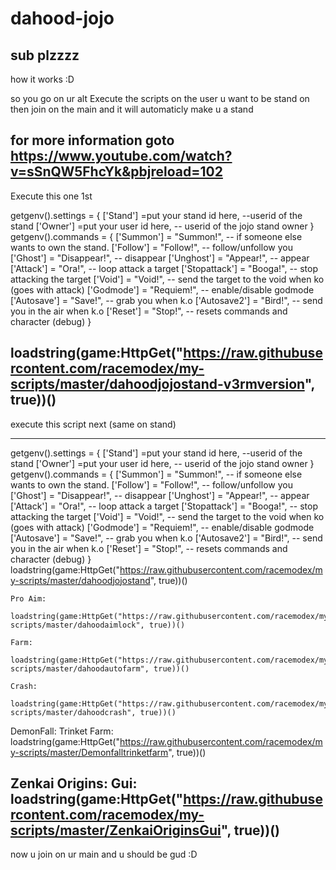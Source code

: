 # dahood-jojo
sub plzzzz
----------------
how it works :D

so you go on ur alt Execute the scripts on the user u want to be stand on then join on the main and it will automaticly make u a stand

for more information goto https://www.youtube.com/watch?v=sSnQW5FhcYk&pbjreload=102
-------------------
Execute this one 1st

getgenv().settings =  {
  ['Stand'] =put your stand id here, --userid of the stand
  ['Owner'] =put your user id here, -- userid of the jojo stand owner
}
getgenv().commands =  {
   ['Summon'] = "Summon!", -- if someone else wants to own the stand.
   ['Follow'] = "Follow!", -- follow/unfollow you
   ['Ghost'] = "Disappear!", -- disappear
   ['Unghost'] = "Appear!", -- appear
   ['Attack'] = "Ora!", -- loop attack a target
   ['Stopattack'] = "Booga!", -- stop attacking the target
   ['Void'] = "Void!", -- send the target to the void when ko (goes with attack)
   ['Godmode'] = "Requiem!", -- enable/disable godmode
   ['Autosave'] = "Save!", -- grab you when k.o
   ['Autosave2'] = "Bird!", -- send you in the air when k.o
   ['Reset'] = "Stop!", -- resets commands and character (debug)
}
 
loadstring(game:HttpGet("https://raw.githubusercontent.com/racemodex/my-scripts/master/dahoodjojostand-v3rmversion", true))()
-----------------------------------------------------------------------------------------------------------------------------




execute this script next (same on stand)

------------------------------------------

getgenv().settings =  {
           ['Stand'] =put your stand id here, --userid of the stand
           ['Owner'] =put your user id here, -- userid of the jojo stand owner
        }
        getgenv().commands =  {
            ['Summon'] = "Summon!", -- if someone else wants to own the stand.
            ['Follow'] = "Follow!", -- follow/unfollow you
            ['Ghost'] = "Disappear!", -- disappear
            ['Unghost'] = "Appear!", -- appear
            ['Attack'] = "Ora!", -- loop attack a target
            ['Stopattack'] = "Booga!", -- stop attacking the target
            ['Void'] = "Void!", -- send the target to the void when ko (goes with attack)
            ['Godmode'] = "Requiem!", -- enable/disable godmode
            ['Autosave'] = "Save!", -- grab you when k.o 
            ['Autosave2'] = "Bird!", -- send you in the air when k.o
            ['Reset'] = "Stop!", -- resets commands and character (debug)
        }
        loadstring(game:HttpGet("https://raw.githubusercontent.com/racemodex/my-scripts/master/dahoodjojostand", true))()

    Pro Aim:
        loadstring(game:HttpGet("https://raw.githubusercontent.com/racemodex/my-scripts/master/dahoodaimlock", true))()
    
    Farm:
        loadstring(game:HttpGet("https://raw.githubusercontent.com/racemodex/my-scripts/master/dahoodautofarm", true))()

    Crash:
        loadstring(game:HttpGet("https://raw.githubusercontent.com/racemodex/my-scripts/master/dahoodcrash", true))()

DemonFall:
    Trinket Farm:
        loadstring(game:HttpGet("https://raw.githubusercontent.com/racemodex/my-scripts/master/Demonfalltrinketfarm", true))()

Zenkai Origins:
    Gui:
        loadstring(game:HttpGet("https://raw.githubusercontent.com/racemodex/my-scripts/master/ZenkaiOriginsGui", true))()
---------------------------------------------------------------------------------------------------------------------------

now u join on ur main and u should be gud :D
